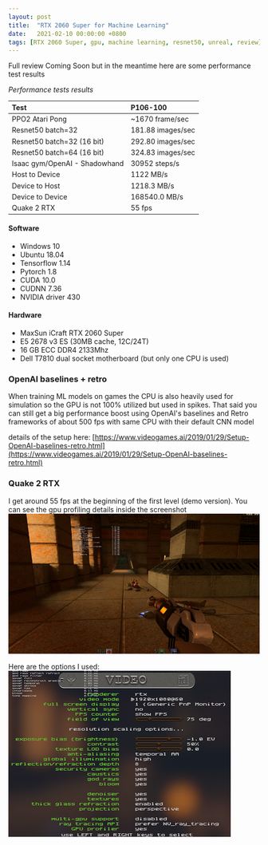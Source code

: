 ```yaml
---
layout: post
title:  "RTX 2060 Super for Machine Learning"
date:   2021-02-10 00:00:00 +0800
tags: [RTX 2060 Super, gpu, machine learning, resnet50, unreal, review]
---
```



Full review Coming Soon but in the meantime here are some performance test results

_Performance tests results_

| Test        	   | P106-100           | 
|:-----------------|:-------------------|
| PPO2 Atari Pong  | ~1670 frame/sec    |
| Resnet50 batch=32 |    181.88 images/sec |
| Resnet50 batch=32 (16 bit) |    292.80 images/sec |
| Resnet50 batch=64 (16 bit) |    324.83 images/sec |
| Isaac gym/OpenAI - Shadowhand |    30952 steps/s |                   
| Host to Device   | 1122 MB/s        | 
| Device to Host   | 1218.3 MB/s        | 
| Device to Device | 168540.0 MB/s      |
| Quake 2 RTX      |     55 fps         |


#### Software
*   Windows 10
*	Ubuntu 18.04
*	Tensorflow 1.14
*   Pytorch 1.8
*	CUDA 10.0
*	CUDNN 7.36
*	NVIDIA driver 430

#### Hardware
*	MaxSun iCraft RTX 2060 Super
*	E5 2678 v3 ES (30MB cache, 12C/24T)
*	16 GB ECC DDR4 2133Mhz
*	Dell T7810 dual socket motherboard (but only one CPU is used)


### OpenAI baselines + retro
When training ML models on games the CPU is also heavily used for simulation so the GPU is not 100% utilized but used in spikes. That said you can still get a big performance boost using OpenAI's baselines and Retro frameworks of about 500 fps with same CPU with their default CNN model

details of the setup here:
[https://www.videogames.ai/2019/01/29/Setup-OpenAI-baselines-retro.html](https://www.videogames.ai/2019/01/29/Setup-OpenAI-baselines-retro.html)

### Quake 2 RTX
I get around 55 fps at the beginning of the first level (demo version). You can see the gpu profiling details inside the screenshot
![quake_rtx](/assets/rtx2060super/quake_rtx.png)

Here are the options I used:
![quake_rtx_options](/assets/rtx2060super/quake_rtx_options.png)